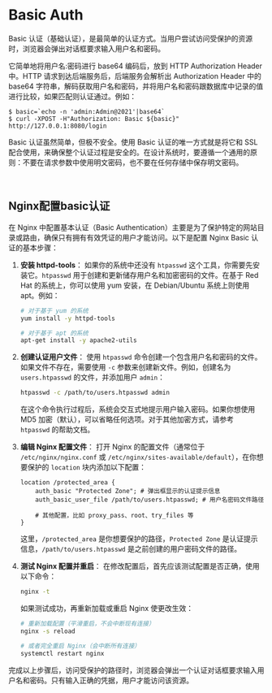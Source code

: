 # Basic Auth
Basic 认证（基础认证），是最简单的认证方式。当用户尝试访问受保护的资源时，浏览器会弹出对话框要求输入用户名和密码。

它简单地将用户名:密码进行 base64 编码后，放到 HTTP Authorization Header 中。HTTP 请求到达后端服务后，后端服务会解析出 Authorization Header 中的 base64 字符串，解码获取用户名和密码，并将用户名和密码跟数据库中记录的值进行比较，如果匹配则认证通过。例如：
```
$ basic=`echo -n 'admin:Admin@2021'|base64`
$ curl -XPOST -H"Authorization: Basic ${basic}" http://127.0.0.1:8080/login
```
Basic 认证虽然简单，但极不安全。使用 Basic 认证的唯一方式就是将它和 SSL 配合使用，来确保整个认证过程是安全的。在设计系统时，要遵循一个通用的原则：不要在请求参数中使用明文密码，也不要在任何存储中保存明文密码。

<br>

## Nginx配置basic认证
在 Nginx 中配置基本认证（Basic Authentication）主要是为了保护特定的网站目录或路由，确保只有拥有有效凭证的用户才能访问。以下是配置 Nginx Basic 认证的基本步骤：

1. **安装 httpd-tools**：
   如果你的系统中还没有 `htpasswd` 这个工具，你需要先安装它。`htpasswd` 用于创建和更新储存用户名和加密密码的文件。在基于 Red Hat 的系统上，你可以使用 yum 安装，在 Debian/Ubuntu 系统上则使用 apt。例如：

   ```bash
   # 对于基于 yum 的系统
   yum install -y httpd-tools
   
   # 对于基于 apt 的系统
   apt-get install -y apache2-utils
   ```

2. **创建认证用户文件**：
   使用 `htpasswd` 命令创建一个包含用户名和密码的文件。如果文件不存在，需要使用 `-c` 参数来创建新文件。例如，创建名为 `users.htpasswd` 的文件，并添加用户 `admin`：

   ```bash
   htpasswd -c /path/to/users.htpasswd admin
   ```

   在这个命令执行过程后，系统会交互式地提示用户输入密码。如果你想使用 MD5 加密（默认），可以省略任何选项。对于其他加密方式，请参考 `htpasswd` 的帮助文档。

3. **编辑 Nginx 配置文件**：
   打开 Nginx 的配置文件（通常位于 `/etc/nginx/nginx.conf` 或 `/etc/nginx/sites-available/default`），在你想要保护的 `location` 块内添加以下配置：

   ```nginx
   location /protected_area {
       auth_basic "Protected Zone"; # 弹出框显示的认证提示信息
       auth_basic_user_file /path/to/users.htpasswd; # 用户名密码文件路径
       
       # 其他配置，比如 proxy_pass、root、try_files 等
   }
   ```

   这里，`/protected_area` 是你想要保护的路径，`Protected Zone` 是认证提示信息，`/path/to/users.htpasswd` 是之前创建的用户密码文件的路径。

4. **测试 Nginx 配置并重启**：
   在修改配置后，首先应该测试配置是否正确，使用以下命令：

   ```bash
   nginx -t
   ```

   如果测试成功，再重新加载或重启 Nginx 使更改生效：

   ```bash
   # 重新加载配置（平滑重启，不会中断现有连接）
   nginx -s reload
   
   # 或者完全重启 Nginx（会中断所有连接）
   systemctl restart nginx
   ```

完成以上步骤后，访问受保护的路径时，浏览器会弹出一个认证对话框要求输入用户名和密码。只有输入正确的凭据，用户才能访问该资源。